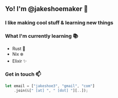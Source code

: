 ## Yo! I'm @jakeshoemaker 🤠

### I like making cool stuff & learning new things

### What I'm currently learning 📚
- Rust 🦀 
- Nix ❄️ 
- Elixir ✨

### Get in touch 📫
```rust 
let email = ["jakeshoe3", "gmail", "com"]
    .join(&[" [at] ", " [dot] "][..]);
```

<!---
jakeshoemaker/jakeshoemaker is a ✨ special ✨ repository because its `README.md` (this file) appears on your GitHub profile.
You can click the Preview link to take a look at your changes.
--->
